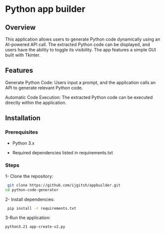 # Python app builder

## Overview

This application allows users to generate Python code dynamically using an AI-powered API call. The extracted Python code can be displayed, and users have the ability to toggle its visibility. The app features a simple GUI built with Tkinter.

## Features

Generate Python Code: Users input a prompt, and the application calls an API to generate relevant Python code.

Automatic Code Execution: The extracted Python code can be executed directly within the application.

## Installation

### Prerequisites

- Python 3.x

- Required dependencies listed in requirements.txt

### Steps
1- Clone the repository:

```bash
 git clone https://github.com/ijgitsh/appbuilder.git
cd python-code-generator
```
2- Install dependencies:
```bash
 pip install -r requirements.txt
```

3-Run the application:
```bash
python3.21 app-create-v2.py
```
